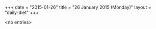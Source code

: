 +++
date = "2015-01-26"
title = "26 January 2015 (Monday)"
layout = "daily-diet"
+++

\<no entries\>